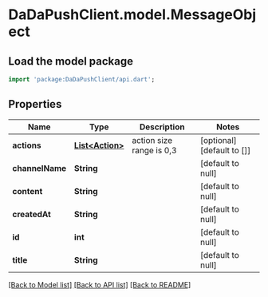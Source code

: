 # DaDaPushClient.model.MessageObject

## Load the model package
```dart
import 'package:DaDaPushClient/api.dart';
```

## Properties
Name | Type | Description | Notes
------------ | ------------- | ------------- | -------------
**actions** | [**List&lt;Action&gt;**](Action.md) | action size range is 0,3 | [optional] [default to []]
**channelName** | **String** |  | [default to null]
**content** | **String** |  | [default to null]
**createdAt** | **String** |  | [default to null]
**id** | **int** |  | [default to null]
**title** | **String** |  | [default to null]

[[Back to Model list]](../README.md#documentation-for-models) [[Back to API list]](../README.md#documentation-for-api-endpoints) [[Back to README]](../README.md)


